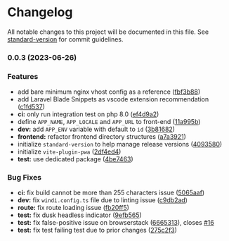 # Changelog

All notable changes to this project will be documented in this file. See [standard-version](https://github.com/conventional-changelog/standard-version) for commit guidelines.

### 0.0.3 (2023-06-26)


### Features

* add bare minimum nginx vhost config as a reference ([fbf3b88](https://github.com/creasico/laravel-project/commit/fbf3b88babbd3860ca79b2af08176fc3b19a3c01))
* add Laravel Blade Snippets as vscode extension recommendation ([c1fd537](https://github.com/creasico/laravel-project/commit/c1fd537caead98f2758577687b435ce7232164d0))
* **ci:** only run integration test on php 8.0 ([ef4d9a2](https://github.com/creasico/laravel-project/commit/ef4d9a23f1be07cac3ac620b02f02c2918312e42))
* define `APP_NAME`, `APP_LOCALE` and `APP_URL` to front-end ([11a995b](https://github.com/creasico/laravel-project/commit/11a995b7d7bdc4e5be402b22d0755430cd2951a8))
* **dev:** add `APP_ENV` variable with default to `id` ([3b81682](https://github.com/creasico/laravel-project/commit/3b816827ec4d21fa862b29fe0429c6a74aae3479))
* **frontend:** refactor frontend directory structures ([a7a3921](https://github.com/creasico/laravel-project/commit/a7a39210211e78a2d0414b93060199e93c944fd3))
* initialize `standard-version` to help manage release versions ([4093580](https://github.com/creasico/laravel-project/commit/40935801021b009f12038508eee3709eca3b29ee))
* initialize `vite-plugin-pwa` ([2df4ed4](https://github.com/creasico/laravel-project/commit/2df4ed479b486f4814c06cdd8782488a0fa60594))
* **test:** use dedicated package ([4be7463](https://github.com/creasico/laravel-project/commit/4be7463ab62c8a22bfe4cf3bdeacd9948ff036b1))


### Bug Fixes

* **ci:** fix build cannot be more than 255 characters issue ([5065aaf](https://github.com/creasico/laravel-project/commit/5065aaf176afb386329cf648ba858375a3121eeb))
* **dev:** fix `windi.config.ts` file due to linting issue ([c9db2ad](https://github.com/creasico/laravel-project/commit/c9db2adb187814a09f960780c37bb1793eba3175))
* **route:** fix route loading issue ([fb20ff5](https://github.com/creasico/laravel-project/commit/fb20ff51b42cc08ed0a79e90b3f463e3a8e9b084))
* **test:** fix dusk headless indicator ([9efb565](https://github.com/creasico/laravel-project/commit/9efb5658d5524d77ce2378bb6121235260b8850c))
* **test:** fix false-positive issue on browserstack ([6665313](https://github.com/creasico/laravel-project/commit/6665313058c82d72d378260a13d7a8bf226de6b1)), closes [#16](https://github.com/creasico/laravel-project/issues/16)
* **test:** fix test failing test due to prior changes ([275c2f3](https://github.com/creasico/laravel-project/commit/275c2f3b4c901a36511dfb9d71e5af1c9e4e5e2e))
